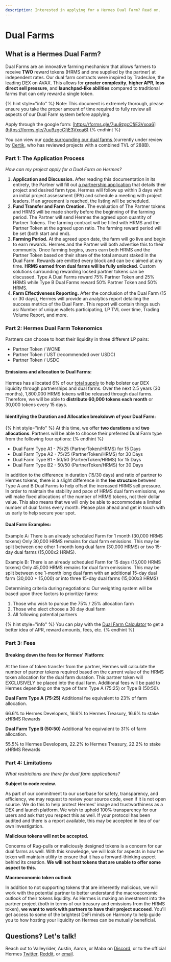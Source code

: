 ```yaml
---
description: Interested in applying for a Hermes Dual Farm? Read on.
---
```


# Dual Farms

## What is a Hermes Dual Farm?&#x20;

Dual Farms are an innovative farming mechanism that allows farmers to receive **TWO** reward tokens (HRMS and one supplied by the partner) at independent rates. Our dual farm contracts were inspired by TraderJoe, the leading DEX on AVAX. This allows for **greater complexity**, **higher APR**, **less direct sell pressure**, and **launchpad-like abilities** compared to traditional farms that can only reward a single token.

{% hint style="info" %}
Note: This document is extremely thorough, please ensure you take the proper amount of time required to fully review all aspects of our Dual Farm system before applying.

Apply through the google form: [https://forms.gle/7uu9zgcCfjE3Vxoa6](https://forms.gle/7uu9zgcCfjE3Vxoa6)
{% endhint %}

You can view our [code surrounding our dual farms ](https://github.com/Hermes-defi/hermes-swap/blob/main/contracts/MasterChefHermesV2.sol)(currently under review by [Certik](https://www.certik.com/projects/hermes-defi), who has reviewed projects with a combined TVL of 288B).

### Part 1: The Application Process

_How can my project apply for a Dual Farm on Hermes?_&#x20;

1. **Application and Discussion.** After reading this documentation in its entirety, the Partner will fill out [a partnership application](https://forms.gle/7uu9zgcCfjE3Vxoa6) that details their project and desired farm type. Hermes will follow up within 3 days with an initial project assessment (IPA) and schedule a meeting with project leaders. If an agreement is reached, the listing will be scheduled.
2. **Fund Transfer and Farm Creation.** The evaluation of The Partner tokens and HRMS will be made shortly before the beginning of the farming period. The Partner will send Hermes the agreed upon quantity of Partner Tokens. The farming contract will be filled with HRMS and the Partner Token at the agreed upon ratio. The farming reward period will be set (both start and end).
3. **Farming Period.** At the agreed upon date, the farm will go live and begin to earn rewards. Hermes and the Partner will both advertise this to their community. Once farming begins, users earn both HRMS and the Partner Token based on their share of the total amount staked in the Dual Farm. Rewards are emitted every block and can be claimed at any time. **HRMS earned from dual farms will be fully unlocked**. Custom solutions surrounding rewarding locked partner tokens can be discussed. Type A Dual Farms reward 75% Partner Token and 25% HRMS while Type B Dual Farms reward 50% Partner Token and 50% HRMS.
4. **Farm Effectiveness Reporting.** After the conclusion of the Dual Farm (15 or 30 days), Hermes will provide an analytics report detailing the success metrics of the Dual Farm. This report will contain things such as: Number of unique wallets participating, LP TVL over time, Trading Volume Report, and more.

### Part 2: Hermes Dual Farm Tokenomics

Partners can choose to host their liquidity in three different LP pairs:&#x20;

* Partner Token / WONE&#x20;
* Partner Token / UST (recommended over USDC)
* Partner Token / USDC

#### Emissions and allocation to Dual Farms:

Hermes has allocated 6% of our [total supply](../tokenomics/hermes-token-distribution.md) to help bolster our DEX liquidity through partnerships and dual farms. Over the next 2.5 years (30 months), 1,800,000 HRMS tokens will be released through dual farms. Therefore, we will be able to **distribute 60,000 tokens each month** or 30,000 tokens every 15 days.&#x20;

#### Identifying the Duration and Allocation breakdown of your Dual Farm:

{% hint style="info" %}
At this time, we offer **two durations** and **two allocations**. Partners will be able to choose their preferred Dual Farm type from the following four options:
{% endhint %}

* Dual Farm Type A1 - 75/25 (PartnerToken/HRMS) for 15 Days
* Dual Farm Type A2 - 75/25 (PartnerToken/HRMS) for 30 Days
* Dual Farm Type B1 - 50/50 (PartnerToken/HRMS) for 15 Days
* Dual Farm Type B2 - 50/50 (PartnerToken/HRMS) for 30 Days

In addition to the difference in duration (15/30 days) and ratio of partner to Hermes tokens, there is a slight difference in the **fee structure** between Type A and B Dual Farms to help offset the increased HRMS sell pressure. In order to maintain the stability and pace of HRMS dual farm emissions, we will make fixed allocations of the number of HRMS tokens, not their dollar value. This also means that we will only be able to accommodate a limited number of dual farms every month. Please plan ahead and get in touch with us early to help secure your spot.

#### Dual Farm Examples:

Example A: There is an already scheduled Farm for 1 month (30,000 HRMS tokens) Only 30,000 HRMS remains for dual farm emissions. This may be split between one other 1-month long dual farm (30,000 HRMS) or two 15-day dual farms (15,000x2 HRMS).

Example B: There is an already scheduled Farm for 15 days (15,000 HRMS tokens) Only 45,000 HRMS remains for dual farm emissions. This may be split between one 1-month long dual farm with an additional 15-day dual farm (30,000 + 15,000) or into three 15-day dual farms (15,000x3 HRMS)

Determining criteria during negotiations: Our weighting system will be based upon three factors to prioritize farms:&#x20;

1. Those who wish to pursue the 75% / 25% allocation farm
2. Those who elect choose a 30 day dual farm
3. All following potential partners

{% hint style="info" %}
You can play with the [Dual Farm Calculator](https://docs.google.com/spreadsheets/d/1EiA28hDV6dayI9WqesiEubqEIDX-6jz-sV4jMF4oYUg/edit?usp=sharing) to get a better idea of APR, reward amounts, fees, etc.
{% endhint %}

### Part 3: Fees

#### Breaking down the fees for Hermes’ Platform:&#x20;

At the time of token transfer from the partner, Hermes will calculate the number of partner tokens required based on the current value of the HRMS token allocation for the dual farm duration. This partner token will EXCLUSIVELY be placed into the dual farm. Additional fees will be paid to Hermes depending on the type of farm Type A (75:25) or Type B (50:50).

**Dual Farm Type A (75:25)** Additional fee equivalent to 23% of farm allocation.&#x20;

66.6% to Hermes Developers, 16.6% to Hermes Treasury, 16.6% to stake xHRMS Rewards

**Dual Farm Type B (50:50)** Additional fee equivalent to 31% of farm allocation.

55.5% to Hermes Developers, 22.2% to Hermes Treasury, 22.2% to stake xHRMS Rewards

### Part 4: Limitations

_What restrictions are there for dual farm applications?_

**Subject to code review.**&#x20;

As part of our commitment to our userbase for safety, transparency, and efficiency, we may request to review your source code, even if it is not open source. We do this to help protect Hermes' image and trustworthiness as a DEX and launch platform. We wish to uphold 100% transparency for our users and ask that you respect this as well. If your protocol has been audited and there is a report available, this may be accepted in lieu of our own investigation.&#x20;

**Malicious tokens will not be accepted.**

Concerns of Rug-pulls or maliciously designed tokens is a concern for our dual farms as well. With this knowledge, we will look for aspects in how the token will maintain utility to ensure that it has a forward-thinking aspect behind its creation. **We will not host tokens that are unable to offer some aspect to this.**

**Macroeconomic token outlook**

In addition to not supporting tokens that are inherently malicious, we will work with the potential partner to better understand the macroeconomic outlook of their tokens liquidity. As Hermes is making an investment into the partner project (both in terms of our treasury and emissions from the HRMS token), **we want to work with partners to have their project succeed**. You'll get access to some of the brightest DeFi minds on Harmony to help guide you to how hosting your liquidity on Hermes can be mutually beneficial.



## Questions? Let's talk!

Reach out to Valleyrider, Austin, Aaron, or Maba on [Discord](https://discord.gg/hermesdefi), or to the official Hermes [Twitter](https://twitter.com/hermesdefi), [Reddit](https://www.reddit.com/user/HermesDeFi), or [email](mailto:austin@hermesdefi.io).

